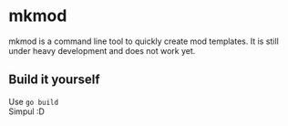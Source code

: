 # mkmod
mkmod is a command line tool to quickly create mod templates. It is still under heavy development and does not work yet.

## Build it yourself
Use `go build`\
Simpul :D
